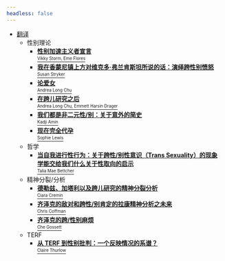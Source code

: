 ```yaml
---
headless: false
---
```


- [翻译](/docs/translated)
  - 性别理论
    - [**性别加速主义者宣言** <br/><sup><sub>Vikky Storm, Eme Flores</sub></sup>](/docs/translated/gender-accelerationist-manifesto)
    - [**我在香蒙尼镇上方对维克多·弗兰肯斯坦所说的话：演绎跨性别愤怒** <br/><sup><sub>Susan Stryker</sub></sup>](/docs/translated/my-words-to-victor-frankenstein)
    - [**论爱女** <br/><sup><sub>Andrea Long Chu</sub></sup>](/docs/translated/on-liking-women)
    - [**在跨儿研究之后** <br/><sup><sub>Andrea Long Chu, Emmett Harsin Drager</sub></sup>](/docs/translated/after_trans_studies)
    - [**我们都是非二元性/别：关于意外的简史** <br/><sup><sub>Kadji Amin</sub></sup>](/docs/translated/we_are_all_nonbinary)
    - [**现在完全代孕** <br/><sup><sub>Sophie Lewis</sub></sup>](/docs/translated/full_surrogacy_now)
  - 哲学
    - [**当自我进行性行为：关于跨性/别性意识（Trans Sexuality）的现象学能交给我们什么关于性取向的启示** <br/><sup><sub>Talia Mae Bettcher</sub></sup>](/docs/translated/philosophy/trans_orientation)
  - 精神分裂/分析
    - [**德勒兹、加塔利以及跨儿研究的精神分裂分析** <br/><sup><sub>Ciara Cremin</sub></sup>](/docs/translated/deleuze-guattari-and-the-schizoanalysis-of-trans-studies)
    - [**齐泽克的敌对和跨性/别肯定的拉康精神分析之未来** <br/><sup><sub>Chris Coffman</sub></sup>](/docs/translated/zizeks_antagonism)
    - [**齐泽克的跨/性别麻烦** <br/><sup><sub>Che Gossett</sub></sup>](/docs/translated/zizek_transtrouble)
  - TERF
    - [**从 TERF 到性别批判：一个反映情况的系谱？** <br/><sup><sub>Claire Thurlow</sub></sup>](/docs/translated/from-terf-to-gender-critical-a-telling-genealogy)
<!--[口述史](/docs/oral_history/)--> 

